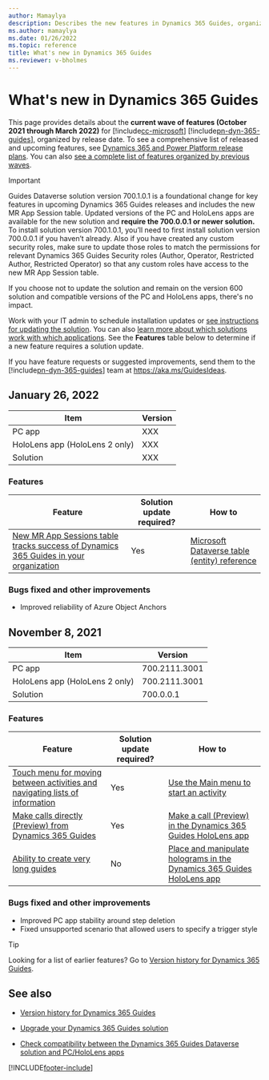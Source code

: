 ```yaml
---
author: Mamaylya
description: Describes the new features in Dynamics 365 Guides, organized by release date.
ms.author: mamaylya
ms.date: 01/26/2022
ms.topic: reference
title: What's new in Dynamics 365 Guides
ms.reviewer: v-bholmes
---
```


# What's new in Dynamics 365 Guides

This page provides details about the **current wave of features (October 2021 through March 2022)** for [!include[cc-microsoft](../includes/cc-microsoft.md)] [!include[pn-dyn-365-guides](../includes/pn-dyn-365-guides.md)], organized by release date. To see a comprehensive list of released and upcoming features, see <a href="/dynamics365/release-plans/" target="_blank">Dynamics 365 and Power Platform release plans</a>. You can also <a href="https://docs.microsoft.com/dynamics365/mixed-reality/guides/version-history" target="_blank">see a complete list of features organized by previous waves</a>. 

> [!IMPORTANT]
> Guides Dataverse solution version 700.1.0.1 is a foundational change for key features in upcoming Dynamics 365 Guides releases and includes the new MR App Session table. Updated versions of the PC and HoloLens apps are available for the new solution and **require the 700.0.0.1 or newer solution.** To install solution version 700.1.0.1, you’ll need to first install solution version 700.0.0.1 if you haven’t already. Also if you have created any custom security roles, make sure to update those roles to match the permissions for relevant Dynamics 365 Guides Security roles (Author, Operator, Restricted Author, Restricted Operator) so that any custom roles have access to the new MR App Session table.
> 
> If you choose not to update the solution and remain on the version 600 solution and compatible versions of the PC and HoloLens apps, there's no impact.
>
> Work with your IT admin to schedule installation updates or <a href="/dynamics365/mixed-reality/guides/upgrade" target="_blank">see instructions for updating the solution</a>. You can also [learn more about which solutions work with which applications](admin-apps-solution-compatibility.md). See the **Features** table below to determine if a new feature requires a solution update. 

If you have feature requests or suggested improvements, send them to the [!include[pn-dyn-365-guides](../includes/pn-dyn-365-guides.md)] team at <a href="https://aka.ms/GuidesIdeas" target="_blank" data-linktype="absolute-path">https://aka.ms/GuidesIdeas</a>.

## January 26, 2022

|Item|Version|
|-------------------------|--------------------------------|
|PC app|XXX|
|HoloLens app (HoloLens 2 only)|XXX|
|Solution|XXX|

### Features

| Feature | Solution update required? |How to|
|----------------------------------------------------------------------------------------|------|------------------------------------|
| <a href="https://docs.microsoft.com/dynamics365-release-plan/2021wave2/guides/dynamics365-guides/planned-features" target="_blank">New MR App Sessions table tracks success of Dynamics 365 Guides in your organization</a>| Yes |<a href="https://docs.microsoft.com/dynamics365/mixed-reality/guides/developer-entity-reference" target="_blank">Microsoft Dataverse table (entity) reference</a>|

### Bugs fixed and other improvements

- Improved reliability of Azure Object Anchors

## November 8, 2021

|Item|Version|
|-------------------------|--------------------------------|
|PC app|700.2111.3001|
|HoloLens app (HoloLens 2 only)|700.2111.3001|
|Solution|700.0.0.1|

### Features

| Feature | Solution update required? |How to|
|----------------------------------------------------------------------------------------|------|------------------------------------|
| <a href="https://docs.microsoft.com/dynamics365-release-plan/2021wave2/guides/dynamics365-guides/updated-user-experience-leveraging-hololens-2-instinctual-interactions" target="_blank">Touch menu for moving between activities and navigating lists of information</a>| Yes |<a href="https://docs.microsoft.com/dynamics365/mixed-reality/guides/main-menu?" target="_blank">Use the Main menu to start an activity</a>|
| <a href="https://docs.microsoft.com/dynamics365-release-plan/2021wave2/guides/dynamics365-guides/make-calls-directly-dynamics-365-guides-hololens-app" target="_blank">Make calls directly (Preview) from Dynamics 365 Guides</a>| Yes |<a href="https://docs.microsoft.com/dynamics365/mixed-reality/guides/make-call" target="_blank">Make a call (Preview) in the Dynamics 365 Guides HoloLens app</a>|
| <a href="https://docs.microsoft.com/dynamics365-release-plan/2021wave2/guides/dynamics365-guides/planned-features" target="_blank">Ability to create very long guides</a>| No |<a href="https://docs.microsoft.com/dynamics365/mixed-reality/guides/hololens-app-place-holograms" target="_blank">Place and manipulate holograms in the Dynamics 365 Guides HoloLens app</a>|

### Bugs fixed and other improvements

- Improved PC app stability around step deletion
- Fixed unsupported scenario that allowed users to specify a trigger style

> [!TIP]
> Looking for a list of earlier features? Go to <a href="https://docs.microsoft.com/dynamics365/mixed-reality/guides/version-history" target="_blank">Version history for Dynamics 365 Guides</a>.

## See also

- <a href="/dynamics365/mixed-reality/guides/version-history" target="_blank">Version history for Dynamics 365 Guides</a>

- <a href="/dynamics365/mixed-reality/guides/upgrade" target="_blank">Upgrade your Dynamics 365 Guides solution</a>

- <a href="/dynamics365/mixed-reality/guides/admin-apps-solution-compatibility" target="_blank">Check compatibility between the Dynamics 365 Guides Dataverse solution and PC/HoloLens apps</a>



[!INCLUDE[footer-include](../includes/footer-banner.md)]
